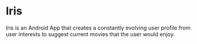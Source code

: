 # Iris
Iris is an Android App that creates a constantly evolving user profile from user interests to suggest current movies that the user would enjoy.
